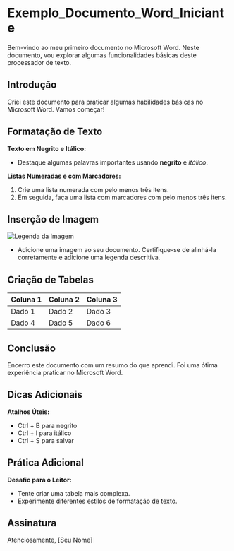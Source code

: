 # Exemplo_Documento_Word_Iniciante
Bem-vindo ao meu primeiro documento no Microsoft Word. Neste documento, vou explorar algumas funcionalidades básicas deste processador de texto.

## Introdução

Criei este documento para praticar algumas habilidades básicas no Microsoft Word. Vamos começar!

## Formatação de Texto

**Texto em Negrito e Itálico:**
- Destaque algumas palavras importantes usando **negrito** e *itálico*.

**Listas Numeradas e com Marcadores:**
1. Crie uma lista numerada com pelo menos três itens.
2. Em seguida, faça uma lista com marcadores com pelo menos três itens.

## Inserção de Imagem

![Legenda da Imagem]()
- Adicione uma imagem ao seu documento. Certifique-se de alinhá-la corretamente e adicione uma legenda descritiva.

## Criação de Tabelas

| Coluna 1 | Coluna 2 | Coluna 3 |
|----------|----------|----------|
| Dado 1   | Dado 2   | Dado 3   |
| Dado 4   | Dado 5   | Dado 6   |

## Conclusão

Encerro este documento com um resumo do que aprendi. Foi uma ótima experiência praticar no Microsoft Word.

## Dicas Adicionais

**Atalhos Úteis:**
- Ctrl + B para negrito
- Ctrl + I para itálico
- Ctrl + S para salvar

## Prática Adicional

**Desafio para o Leitor:**
- Tente criar uma tabela mais complexa.
- Experimente diferentes estilos de formatação de texto.

## Assinatura

Atenciosamente,
[Seu Nome]

```
